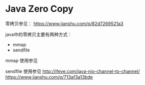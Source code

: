 # Java Zero Copy 

零拷贝参见：
https://www.jianshu.com/p/82d7269521a3

java中的零拷贝主要有两种方式：
- mmap
- sendfile

mmap 使用参见 

sendfile 使用参见 
http://ifeve.com/java-nio-channel-to-channel/
https://www.jianshu.com/p/713af3a13bde

